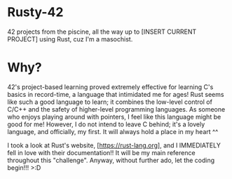 # Rusty-42
42 projects from the piscine, all the way up to [INSERT CURRENT PROJECT] using Rust, cuz I'm a masochist.

# Why?
42's project-based learning proved extremely effective for learning C's basics in record-time, a language that intimidated me for ages! Rust seems like such a good language to learn; it combines the low-level control of C/C++ and the safety of higher-level programming languages. As someone who enjoys playing around with pointers, I feel like this language might be good for me! However, I do not intend to leave C behind; it's a lovely language, and officially, my first. It will always hold a place in my heart ^^

I took a look at Rust's website, [https://rust-lang.org], and I IMMEDIATELY fell in love with their documentation!! It will be my main reference throughout this "challenge". Anyway, without further ado, let the coding begin!!! >:D
